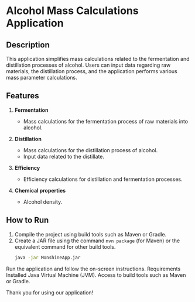 # Alcohol Mass Calculations Application

## Description
This application simplifies mass calculations related to the fermentation and distillation processes of alcohol. Users can input data regarding raw materials, the distillation process, and the application performs various mass parameter calculations.

## Features
1. **Fermentation**
    - Mass calculations for the fermentation process of raw materials into alcohol.

2. **Distillation**
    - Mass calculations for the distillation process of alcohol.
    - Input data related to the distillate.

3. **Efficiency**
    - Efficiency calculations for distillation and fermentation processes.
   
4. **Chemical properties**
    - Alcohol density.
## How to Run
1. Compile the project using build tools such as Maven or Gradle.
2. Create a JAR file using the command `mvn package` (for Maven) or the equivalent command for other build tools.
   ```bash
   java -jar MonshineApp.jar
Run the application and follow the on-screen instructions.
Requirements
Installed Java Virtual Machine (JVM).
Access to build tools such as Maven or Gradle.


Thank you for using our application!
